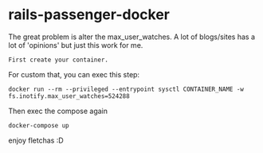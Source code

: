 # rails-passenger-docker

The great problem is alter the max_user_watches.
A lot of blogs/sites has a lot of 'opinions' but just this work for me.

```
First create your container.
```

For custom that, you can exec this step:

```
docker run --rm --privileged --entrypoint sysctl CONTAINER_NAME -w fs.inotify.max_user_watches=524288
```

Then exec the compose again 

```
docker-compose up
```

enjoy fletchas :D
